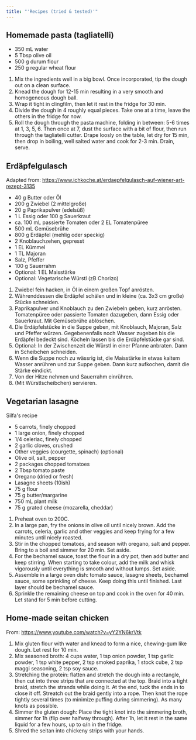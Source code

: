 ```yaml
---
title: "'Recipes (tried & tested)'"
---
```


## Homemade pasta (tagliatelli)
- 350 mL water
- 5 Tbsp olive oil
- 500 g durum flour
- 250 g regular wheat flour

1. Mix the ingredients well in a big bowl. Once incorporated, tip the dough out on a clean surface. 
2. Knead the dough for 12-15 min resulting in a very smooth and homogeneous dough ball. 
3. Wrap it tight in clingfilm, then let it rest in the fridge for 30 min. 
4. Divide the dough in 4 roughly equal pieces. Take one at a time, leave the others in the fridge for now. 
5. Roll the dough through the pasta machine, folding in between: 5-6 times at 1, 3, 5, 6. Then once at 7, dust the surface with a bit of flour, then run through the tagliatelli cutter. Drape loosly on the table, let dry for 15 min, then drop in boiling, well salted water and cook for 2-3 min. Drain, serve. 


## Erdäpfelgulasch
Adapted from: https://www.ichkoche.at/erdaepfelgulasch-auf-wiener-art-rezept-3135

- 40 g Butter oder Öl
- 200 g Zwiebel (2 mittelgroße)
- 20 g Paprikapulver (edelsüß)
- 1 L Essig oder 100 g Sauerkraut
- ca. 100 mL passierte Tomaten oder 2 EL Tomatenpüree
- 500 mL Gemüsebrühe
- 800 g Erdäpfel (mehlig oder speckig)
- 2 Knoblauchzehen, gepresst
- 1 EL Kümmel
- 1 TL Majoran
- Salz, Pfeffer
- 100 g Sauerrahm
- Optional: 1 EL Maisstärke
- Optional: Vegetarische Würstl (zB Chorizo)

1. Zwiebel fein hacken, in Öl in einem großen Topf anrösten.
2. Währenddessen die Erdäpfel schälen und in kleine (ca. 3x3 cm große) Stücke schneiden. 
3. Paprikapulver und Knoblauch zu den Zwiebeln geben, kurz anrösten. Tomatenpüree oder passierte Tomaten dazugeben, dann Essig oder Sauerkraut. Mit Gemüsebrühe ablöschen. 
4. Die Erdäpfelstücke in die Suppe geben, mit Knoblauch, Majoran, Salz und Pfeffer würzen. Gegebenenfalls noch Wasser zugeben bis die Erdäpfel bedeckt sind. Köcheln lassen bis die Erdäpfelstücke gar sind. 
5. Optional: In der Zwischenzeit die Würstl in einer Pfanne anbraten. Dann in Scheibchen schneiden.
6. Wenn die Suppe noch zu wässrig ist, die Maisstärke in etwas kaltem Wasser anrühren und zur Suppe geben. Dann kurz aufkochen, damit die Stärke eindickt. 
7. Von der Hitze nehmen und Sauerrahm einrühren. 
8. (Mit Würstlscheibchen) servieren.


## Vegetarian lasagne
Silfa's recipe
- 5 carrots, finely chopped
- 1 large onion, finely chopped
- 1/4 celeriac, finely chopped
- 2 garlic cloves, crushed
- Other veggies (courgette, spinach) (optional)
- Olive oil, salt, pepper
- 2 packages chopped tomatoes
- 2 Tbsp tomato paste
- Oregano (dried or fresh)
- Lasagne sheets (10ish)
- 75 g flour
- 75 g butter/margarine
- 750 mL plant milk
- 75 g grated cheese (mozarella, cheddar)

1. Preheat oven to 200C.
2. In a large pan, fry the onions in olive oil until nicely brown. Add the carrots, celeria, garlic and other veggies and keep frying for a few minutes until nicely roasted.
3. Stir in the chopped tomatoes, and season with oregano, salt and pepper. Bring to a boil and simmer for  20 min. Set aside.
4. For the bechamel sauce, toast the flour in a dry pot, then add butter and keep stirring. When starting to take colour, add the milk and whisk vigorously until everything is smooth and without lumps. Set aside.
5. Assemble in a large oven dish: tomato sauce, lasagne sheets, bechamel sauce, some sprinkling of cheese. Keep doing this until finished. Last layer should be bechamel sauce. 
6. Sprinkle the remaining cheese on top and cook in the oven for 40 min. Let stand for 5 min before cutting. 


## Home-made seitan chicken

From: https://www.youtube.com/watch?v=yY2YN6krVtk

1. Mix gluten flour with water and knead to form a nice, chewing-gum like dough. Let rest for 10 min.
2. Mix seasoned broth: 4 cups water, 1 tsp onion powder, 1 tsp garlic powder, 1 tsp white pepper, 2 tsp smoked paprika, 1 stock cube, 2 tsp maggi seasoning, 2 tsp soy sauce. 
3. Stretching the protein: flatten and stretch the dough into a rectangle, then cut into three strips that are connected at the top. Braid into a tight braid, stretch the strands while doing it. At the end, tuck the ends in to close it off. Streatch out the braid gently into a rope. Then knot the rope tightly several times (to minimize puffing during simmering). As many knots as possible.
4. Simmer the gluten dough: Place the tight knot into the simmering broth, simmer for 1h (flip over halfway through). After 1h, let it rest in the same liquid for a few hours, up to o/n in the fridge. 
5. Shred the seitan into chickeny strips with your hands. 
